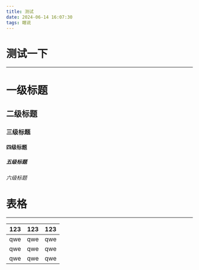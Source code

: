 ```yaml
---
title: 测试
date: 2024-06-14 16:07:30
tags: 瞎说
---
```




# 测试一下

----

# 一级标题

## 二级标题

### 三级标题

#### 四级标题

##### 五级标题

###### 六级标题



# 表格

---

| 123  | 123  | 123  |
| ---- | :--: | ---- |
| qwe  | qwe  | qwe  |
| qwe  | qwe  | qwe  |
| qwe  | qwe  | qwe  |

